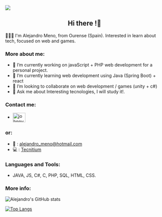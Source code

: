 
<img src="https://res.cloudinary.com/practicaldev/image/fetch/s--enVmT-G4--/c_imagga_scale,f_auto,fl_progressive,h_420,q_auto,w_1000/https://dev-to-uploads.s3.amazonaws.com/uploads/articles/7j8s2h4erdejm82dyyn7.png" heigth="200px">

<div><h2 align="center">Hi there !👋</h2></div>

🧑🏽‍💻 I'm Alejandro Meno, from Ourense (Spain). Interested in learn about tech, focused on web and games.

<h3>More about me:</h3>

- 🔭 I’m currently working on javaScript + PHP web development for a personal project.
- 🌱 I’m currently learning web development using Java (Spring Boot) + react
- 👯 I’m looking to collaborate on web development / games (unity + c#)
- 💬 Ask me about Interesting tecnologies, I will study it!.

<h3>Contact me:</h3>

- <a href="https://www.linkedin.com/in/alejandromeno" target="blank"><img align="center" src="https://raw.githubusercontent.com/rahuldkjain/github-profile-readme-generator/master/src/images/icons/Social/linked-in-alt.svg" alt="johnnycano" height="30" width="40" /></a>

<h3>or:</h3>

- 📩 : alejandro_meno@hotmail.com
- 💻 : <a href="https://www.tecnitium.com" target="_blank">Tecnitium</a>


<h3>Languages and Tools:</h3>

- JAVA, JS, C#, C, PHP, SQL, HTML, CSS.

<h3>More info:</h3>

![Alejandro's GitHub stats](https://github-readme-stats.vercel.app/api?username=amfernandez3&show_icons=true&theme=radical)

[![Top Langs](https://github-readme-stats.vercel.app/api/top-langs/?username=amfernandez3&layout=compact)](https://github.com/anuraghazr/github-readme-stats)

